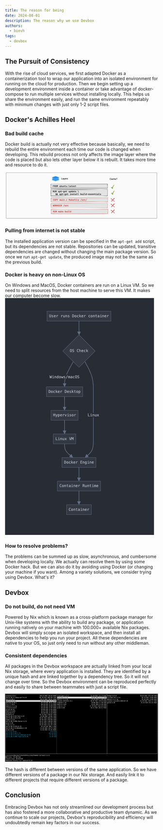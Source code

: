 ```yaml
---
title: The reason for being
date: 2024-08-01
description: The reason why we use Devbox
authors:
  - bievh
tags:
  - devbox
---
```


## The Pursuit of Consistency

With the rise of cloud services, we first adapted Docker as a containerization tool to wrap our application into an isolated environment for running on the cloud for production. Then we begin setting up a development environment inside a container or take advantage of docker-compose to run multiple services without installing locally. This helps us share the environment easily, and run the same environment repeatably with minimum changes with just only 1-2 script files.

## Docker's Achilles Heel

### Bad build cache

Docker build is actually not very effective because basically, we need to rebuild the entire environment each time our code is changed when developing. This rebuild process not only affects the image layer where the code is placed but also lets other layer below it is rebuilt. It takes more time and resource to do it.

![alt text](assets/docker_layers.png)

### Pulling from internet is not stable

The installed application version can be specified in the `apt-get add` script, but its dependencies are not stable. Repositories can be updated, transitive dependencies are changed without changing the main package version. So once we run `apt-get update`, the produced image may not be the same as the previous build.

### Docker is heavy on non-Linux OS

On Windows and MacOS, Docker containers are run on a Linux VM. So we need to split resources from the host machine to serve this VM. It makes our computer become slow.
![alt text](assets/docker_container_run.png)

### How to resolve problems?

The problems can be summed up as slow, asynchronous, and cumbersome when developing locally. We actually can resolve them by using some Docker hack. But we can also do it by avoiding using Docker (or changing your machine if you want). Among a variety solutions, we consider trying using Devbox. What's it?

## Devbox

### Do not build, do not need VM

Powered by Nix which is known as a cross-platform package manager for Unix-like systems with the ability to build any package, or application running natively on your machine with 100.000+ available Nix packages. Devbox will simply scope an isolated workspace, and then install all dependencies to help you run your project. All these dependencies are native to your OS, so just only need to run without any other middleman.

### Consistent dependencies

All packages in the Devbox workspace are actually linked from your local Nix storage, where every application is installed. They are identified by a unique hash and are linked together by a dependency tree. So it will not change over time. So the Devbox environment can be reproduced perfectly and easily to share between teammates with just a script file.

![alt text](assets/nix_deps_graph.png)

The hash is different between versions of the same application. So we have different versions of a package in our Nix storage. And easily link it to different projects that require different versions of a package.

## Conclusion

Embracing Devbox has not only streamlined our development process but has also fostered a more collaborative and productive team dynamic. As we continue to scale our projects, Devbox's reproducibility and efficiency will undoubtedly remain key factors in our success.
